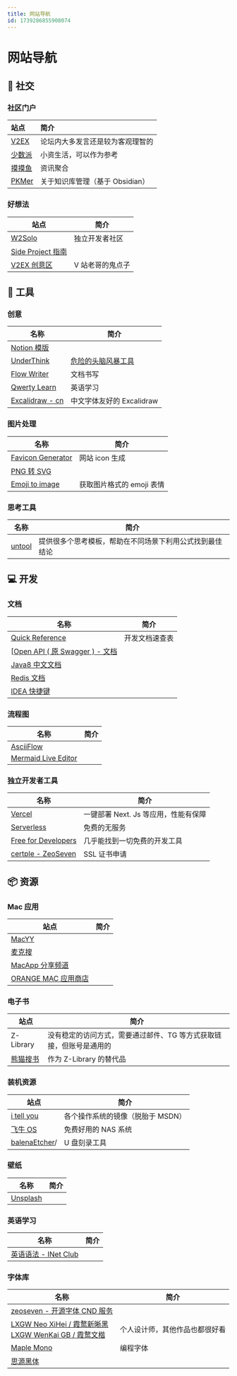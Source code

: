 ```yaml
---
title: 网站导航
id: 1739286855908074
---
```


# 网站导航

## 🙋 社交

### 社区门户

| 站点                           | 简介                   |
| :--------------------------- | :------------------- |
| [V2EX](https://www.v2ex.com) | 论坛内大多发言还是较为客观理智的     |
| [少数派](https://sspai.com)     | 小资生活，可以作为参考          |
| [摸摸鱼](https://momoyu.cc)     | 资讯聚合                 |
| [PKMer](https://pkmer.cn/)   | 关于知识库管理（基于 Obsidian） |

### 好想法

| 站点                                                              | 简介        |
| --------------------------------------------------------------- | --------- |
| [W2Solo](https://w2solo.com/)                                   | 独立开发者社区   |
| [Side Project 指南](https://github.com/timqian/sideproject.guide) |           |
| [V2EX 创意区](https://www.v2ex.com/?tab=creative)                  | V 站老哥的鬼点子 |

## 🔧 工具

### 创意

| 名称                                                                                   | 简介                                                |
| -------------------------------------------------------------------------------------- | --------------------------------------------------- |
| [Notion 模版](https://www.notioneverything.com/categories/startup?price=Free+template) |                                                     |
| [UnderThink](https://underthink.cc)                                                    | [危险的头脑风暴工具](https://www.v2ex.com/t/899011) |
| [Flow Writer](https://flow-writer.com/)                                                | 文档书写                                            |
| [Qwerty Learn](https://qwerty.kaiyi.cool)                                              | 英语学习                                            |
| [Excalidraw - cn](https://handraw.top/)                                                            |                    中文字体友好的 Excalidraw                                 |

### 图片处理

| 名称                                                        | 简介           |
| ----------------------------------------------------------- | -------------- |
| [Favicon Generator](https://realfavicongenerator.net/)      | 网站 icon 生成 |
| [PNG 转 SVG](https://www.aconvert.com/cn/image/png-to-svg/) |                |
| [Emoji to image](https://emoji.aranja.com/)                                                            | 获取图片格式的 emoji 表情         |

### 思考工具

| 名称 | 简介    |
| ---- | --- |
|  [untool](https://untools.co/thinking-tools-guide/)    |   提供很多个思考模板，帮助在不同场景下利用公式找到最佳结论  |

## 💻 开发

### 文档

| 名称                                                                                                | 简介               |
| --------------------------------------------------------------------------------------------------- | -------------- |
| [Quick Reference](https://quickref.cn)                                                              | 开发文档速查表 |
| [[Open API ( 原 Swagger ) - 文档](https://springdoc.org/)                                           |                |
| [Java8 中文文档](https://www.matools.com/api/java8)                                                 |                |
| [Redis 文档](https://redis.io/commands/)                                                            |                |
| [IDEA 快捷键](https://github.com/judasn/IntelliJ-IDEA-Tutorial/blob/master/keymap-mac-introduce.md) |                |

### 流程图

| 名称                                         | 简介    |
| -------------------------------------------- | --- |
| [AsciiFlow](https://asciiflow.com/)          |     |
| [Mermaid Live Editor](https://mermaid.live/) |     |

### 独立开发者工具

| 名称                                                  | 简介                      |
| --------------------------------------------------- | ----------------------- |
| [Vercel](https://vercel.com)                        | 一键部署 Next. Js 等应用，性能有保障 |
| [Serverless](https://serverless.com)                | 免费的无服务                  |
| [Free for Developers](https://free-for.dev/)        | 几乎能找到一切免费的开发工具          |
| [certple - ZeoSeven](https://certple.zeoseven.com/) | SSL 证书申请                |

## 📦 资源

### Mac 应用

| 站点                                     | 简介 |
| ---------------------------------------- | ---- |
| [MacYY](http://www.macyy.cn)             |      |
| [麦克搜](https://www.imacso.com)         |      |
| [MacApp 分享频道](https://macapp.org.cn) |      |
| [ORANGE MAC 应用商店](http://www.onemac.app)                                         |      |

### 电子书

| 站点                           | 简介                                  |
| ---------------------------- | ----------------------------------- |
| Z-Library                    | 没有稳定的访问方式，需要通过邮件、TG 等方式获取链接，但账号是通用的 |
| [熊猫搜书](https://xmsoushu.com) | 作为 Z-Library 的替代品                   |

### 装机资源

| 站点                                       | 简介                              |
| ------------------------------------------ | --------------------------------- |
| [i tell you](https://next.itellyou.cn)     | 各个操作系统的镜像（脱胎于 MSDN） |
| [飞牛 OS](https://www.fnnas.com/)          | 免费好用的 NAS 系统               |
| [balenaEtcher](https://etcher.balena.io/)/ |               U 盘刻录工具                    | 

### 壁纸

| 名称                                          | 简介    |
| --------------------------------------------- | --- |
| [Unsplash](https://unsplash.com/t/wallpapers) |     |

### 英语学习

| 名称                                                                 | 简介  |
| ------------------------------------------------------------------ | --- |
| [英语语法 - INet Club](https://hzpt-inet-club.github.io/english-note/) |     |

### 字体库

| 名称                                                                                                                                   | 简介              |
| ------------------------------------------------------------------------------------------------------------------------------------ | --------------- |
| [zeoseven - 开源字体 CND 服务](https://fonts.zeoseven.com/)                                                                                |                 |
| [LXGW Neo XiHei / 霞鹜新晰黑](https://github.com/lxgw/LxgwNeoXiHei)<br>[LXGW WenKai GB / 霞鹜文楷](https://github.com/lxgw/LxgwWenKai-Screen) | 个人设计师，其他作品也都很好看 |
| [Maple Mono](https://github.com/subframe7536/maple-font?tab=readme-ov-file)                                                          | 编程字体            |
| [思源黑体](https://github.com/adobe-fonts/source-han-sans)                                                                               |                 |